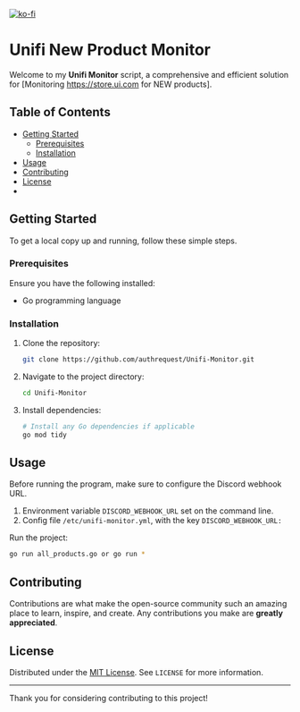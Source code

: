 [![ko-fi](https://ko-fi.com/img/githubbutton_sm.svg)](https://ko-fi.com/L3L418JUWC)

# Unifi New Product Monitor

Welcome to my **Unifi Monitor** script, a comprehensive and efficient solution for [Monitoring https://store.ui.com for NEW products].

## Table of Contents

- [Getting Started](#getting-started)
  - [Prerequisites](#prerequisites)
  - [Installation](#installation)
- [Usage](#usage)
- [Contributing](#contributing)
- [License](#license)
- 

## Getting Started

To get a local copy up and running, follow these simple steps.

### Prerequisites

Ensure you have the following installed:

- Go programming language

### Installation

1. Clone the repository:
   ```bash
   git clone https://github.com/authrequest/Unifi-Monitor.git
   ```
2. Navigate to the project directory:
   ```bash
   cd Unifi-Monitor
   ```
3. Install dependencies:
   ```bash
   # Install any Go dependencies if applicable
   go mod tidy
   ```

## Usage

Before running the program, make sure to configure the Discord webhook URL. 

1. Environment variable `DISCORD_WEBHOOK_URL` set on the command line.
2. Config file `/etc/unifi-monitor.yml`, with the key `DISCORD_WEBHOOK_URL:`


Run the project:

```bash
go run all_products.go or go run *
```

## Contributing

Contributions are what make the open-source community such an amazing place to learn, inspire, and create. Any contributions you make are **greatly appreciated**.

## License

Distributed under the [MIT License](LICENSE). See `LICENSE` for more information.

---

Thank you for considering contributing to this project!
